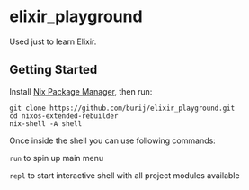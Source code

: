 # elixir_playground
Used just to learn Elixir.

## Getting Started

Install [Nix Package Manager](https://nixos.org/download/), then run:

```
git clone https://github.com/burij/elixir_playground.git
cd nixos-extended-rebuilder
nix-shell -A shell
```

Once inside the shell you can use following commands:

```run```  to spin up main menu

```repl``` to start interactive shell with all project modules available 
